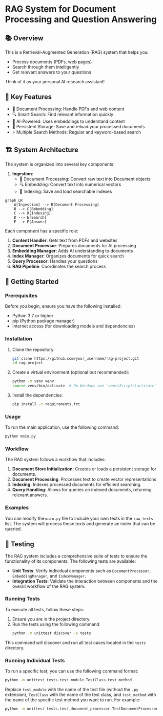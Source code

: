 # RAG System for Document Processing and Question Answering

## 📚 Overview
This is a Retrieval-Augmented Generation (RAG) system that helps you:
- Process documents (PDFs, web pages)
- Search through them intelligently
- Get relevant answers to your questions

Think of it as your personal AI research assistant!

## 🎯 Key Features
- 📄 Document Processing: Handle PDFs and web content
- 🔍 Smart Search: Find relevant information quickly
- 🧠 AI-Powered: Uses embeddings to understand content
- 💾 Persistent Storage: Save and reload your processed documents
- ⚡ Multiple Search Methods: Regular and keyword-based search

## 🏗️ System Architecture
The system is organized into several key components:

1. **Ingestion**:
   - 📄 Document Processing: Convert raw text into Document objects
   - 🔍 Embedding: Convert text into numerical vectors
   - 💾 Indexing: Save and load searchable indexes

```mermaid
graph LR
    A[Ingestion] --> B[Document Processing]
    B --> C[Embedding]
    C --> D[Indexing]
    D --> E[Search]
    E --> F[Answer]
```

Each component has a specific role:
1. **Content Handler**: Gets text from PDFs and websites
2. **Document Processor**: Prepares documents for AI processing
3. **Embedding Manager**: Adds AI understanding to documents
4. **Index Manager**: Organizes documents for quick search
5. **Query Processor**: Handles your questions
6. **RAG Pipeline**: Coordinates the search process

## 🚀 Getting Started

### Prerequisites
Before you begin, ensure you have the following installed:
- Python 3.7 or higher
- pip (Python package manager)
- Internet access (for downloading models and dependencies)

### Installation
1. Clone the repository:
   ```bash
   git clone https://github.com/your_username/rag-project.git
   cd rag-project
   ```

2. Create a virtual environment (optional but recommended):
   ```bash
   python -m venv venv
   source venv/bin/activate  # On Windows use `venv\Scripts\activate`
   ```

3. Install the dependencies:
   ```bash
   pip install -r requirements.txt
   ```

### Usage
To run the main application, use the following command:
```bash
python main.py
```

### Workflow
The RAG system follows a workflow that includes:
1. **Document Store Initialization**: Creates or loads a persistent storage for documents.
2. **Document Processing**: Processes text to create vector representations.
3. **Indexing**: Indexes processed documents for efficient searching.
4. **Query Handling**: Allows for queries on indexed documents, returning relevant answers.

### Examples
You can modify the `main.py` file to include your own texts in the `raw_texts` list. The system will process these texts and generate an index that can be queried.

## 🧪 Testing
The RAG system includes a comprehensive suite of tests to ensure the functionality of its components. The following tests are available:

- **Unit Tests**: Verify individual components such as `DocumentProcessor`, `EmbeddingManager`, and `IndexManager`.
- **Integration Tests**: Validate the interaction between components and the overall workflow of the RAG system.

### Running Tests
To execute all tests, follow these steps:

1. Ensure you are in the project directory.
2. Run the tests using the following command:
   ```bash
   python -m unittest discover -s tests
   ```

This command will discover and run all test cases located in the `tests` directory.

### Running Individual Tests
To run a specific test, you can use the following command format:
```bash
python -m unittest tests.test_module.TestClass.test_method
```
Replace `test_module` with the name of the test file (without the `.py` extension), `TestClass` with the name of the test class, and `test_method` with the name of the specific test method you want to run. For example:
```bash
python -m unittest tests.test_document_processor.TestDocumentProcessor.test_create_documents
```



